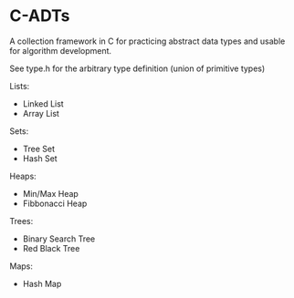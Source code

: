 # C-ADTs
A collection framework in C for practicing abstract data types and usable for algorithm development.

See type.h for the arbitrary type definition (union of primitive types)

Lists:
  - Linked List
  - Array List

Sets:
  - Tree Set
  - Hash Set

Heaps:
  - Min/Max Heap
  - Fibbonacci Heap

Trees:
  + Binary Search Tree
  + Red Black Tree

Maps:
  - Hash Map
